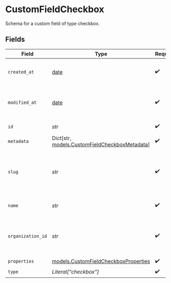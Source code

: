 # CustomFieldCheckbox

Schema for a custom field of type checkbox.


## Fields

| Field                                                                                     | Type                                                                                      | Required                                                                                  | Description                                                                               | Example                                                                                   |
| ----------------------------------------------------------------------------------------- | ----------------------------------------------------------------------------------------- | ----------------------------------------------------------------------------------------- | ----------------------------------------------------------------------------------------- | ----------------------------------------------------------------------------------------- |
| `created_at`                                                                              | [date](https://docs.python.org/3/library/datetime.html#date-objects)                      | :heavy_check_mark:                                                                        | Creation timestamp of the object.                                                         |                                                                                           |
| `modified_at`                                                                             | [date](https://docs.python.org/3/library/datetime.html#date-objects)                      | :heavy_check_mark:                                                                        | Last modification timestamp of the object.                                                |                                                                                           |
| `id`                                                                                      | *str*                                                                                     | :heavy_check_mark:                                                                        | The ID of the object.                                                                     |                                                                                           |
| `metadata`                                                                                | Dict[str, [models.CustomFieldCheckboxMetadata](../models/customfieldcheckboxmetadata.md)] | :heavy_check_mark:                                                                        | N/A                                                                                       |                                                                                           |
| `slug`                                                                                    | *str*                                                                                     | :heavy_check_mark:                                                                        | Identifier of the custom field. It'll be used as key when storing the value.              |                                                                                           |
| `name`                                                                                    | *str*                                                                                     | :heavy_check_mark:                                                                        | Name of the custom field.                                                                 |                                                                                           |
| `organization_id`                                                                         | *str*                                                                                     | :heavy_check_mark:                                                                        | The ID of the organization owning the custom field.                                       | 1dbfc517-0bbf-4301-9ba8-555ca42b9737                                                      |
| `properties`                                                                              | [models.CustomFieldCheckboxProperties](../models/customfieldcheckboxproperties.md)        | :heavy_check_mark:                                                                        | N/A                                                                                       |                                                                                           |
| `type`                                                                                    | *Literal["checkbox"]*                                                                     | :heavy_check_mark:                                                                        | N/A                                                                                       |                                                                                           |